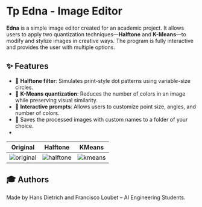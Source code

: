 # Tp Edna - Image Editor

**Edna** is a simple image editor created for an academic project. It allows users to apply two quantization techniques—**Halftone** and **K-Means**—to modify and stylize images in creative ways. The program is fully interactive and provides the user with multiple options.

## ✨ Features

- 🎨 **Halftone filter**: Simulates print-style dot patterns using variable-size circles.
- 🧠 **K-Means quantization**: Reduces the number of colors in an image while preserving visual similarity.
- 🧾 **Interactive prompts**: Allows users to customize point size, angles, and number of colors.
- 💾 Saves the processed images with custom names to a folder of your choice.
- 

**Original** | **Halftone** | **KMeans**
:--:|:--:|:--:
![original](https://udesa-pc.github.io/tps/tp2/img/soccer.bmp) | ![halftone](https://udesa-pc.github.io/tps/tp2/img/soccer_halftone.png) | ![kmeans](https://udesa-pc.github.io/tps/tp2/img/soccer_kmeans.png)





## 🎓 Authors

Made by Hans Dietrich and Francisco Loubet – AI Engineering Students.
